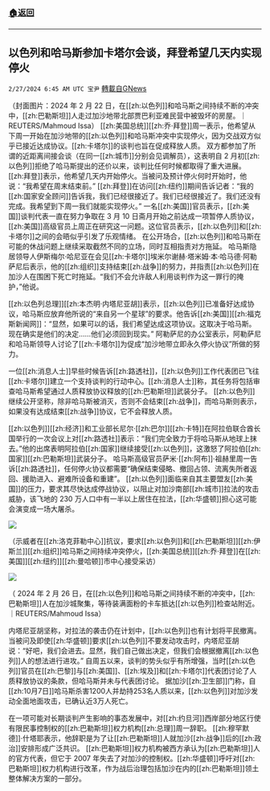 ###  [:house:返回](README.md)
---


## 以色列和哈马斯参加卡塔尔会谈，拜登希望几天内实现停火
`2/27/2024 6:45 AM UTC 宝尹` [轉載自GNews](https://gnews.org/articles/2344548)

（封面图片：2024 年 2 月 22 日，在[[zh:以色列]]和哈马斯之间持续不断的冲突中，[[zh:巴勒斯坦]]人走过加沙地带北部贾巴利亚难民营中被毁坏的房屋。｜REUTERS/Mahmoud Issa）
[[zh:美国总统]][[zh:乔·拜登]]周一表示，他希望从下周一开始在加沙地带的[[zh:以色列]]和哈马斯冲突中实现停火，因为交战双方似乎已接近达成协议。[[zh:卡塔尔]]的谈判也旨在促成释放人质。
双方都参加了所谓的近距离间接会谈（在同一[[zh:城市]]分别会见调解员），这表明自 2 月初[[zh:以色列]]拒绝了哈马斯提出的还价以来，谈判比任何时候都取得了重大进展。
[[zh:拜登]]表示，他希望几天内开始停火。当被问及预计停火何时开始时，他说：“我希望在周末结束前。”
[[zh:拜登]]在访问[[zh:纽约]]期间告诉记者：“我的[[zh:国家安全顾问]]告诉我，我们已经很接近了。我们已经很接近了。我们还没有完成。我希望到下周一我们就能实现停火。”
一名[[zh:美国]]官员表示，[[zh:美国]]谈判代表一直在努力争取在 3 月 10 日斋月开始之前达成一项暂停人质协议，[[zh:美国]]高级官员上周正在研究这一问题。这位官员表示，[[zh:以色列]]和[[zh:卡塔尔]]之间的会晤似乎引发了乐观情绪。
在公开场合，[[zh:以色列]]和哈马斯在可能的休战问题上继续采取截然不同的立场，同时互相指责对方拖延。
哈马斯隐居领导人伊斯梅尔·哈尼亚在会见[[zh:卡塔尔]]埃米尔谢赫·塔米姆·本·哈马德·阿勒萨尼后表示，他的[[zh:组织]]支持结束[[zh:战争]]的努力，并指责[[zh:以色列]]在加沙人在围困下死亡时拖延。“我们不会允许敌人利用谈判作为这一罪行的掩护，”他说。

[[zh:以色列总理]][[zh:本杰明·内塔尼亚胡]]表示，[[zh:以色列]]已准备好达成协议，哈马斯应放弃他所说的“来自另一个星球”的要求。他告诉[[zh:美国]][[zh:福克斯新闻网]]：“显然，如果可以的话，我们希望达成这项协议。这取决于哈马斯。现在确实是他们的决定……他们必须回到现实。”
阿勒萨尼的办公室表示，阿勒萨尼和哈马斯领导人讨论了[[zh:卡塔尔]]为促成“加沙地带立即永久停火协议”所做的努力。

一位[[zh:消息人士]]早些时候告诉[[zh:路透社]]，[[zh:以色列]]工作代表团已飞往[[zh:卡塔尔]]建立一个支持谈判的行动中心。[[zh:消息人士]]称，其任务将包括审查哈马斯希望通过人质释放协议释放的[[zh:巴勒斯坦]]武装分子。
[[zh:以色列]]继续公开坚称，除非哈马斯被消灭，否则不会结束[[zh:战争]]，而哈马斯则表示，如果没有达成结束[[zh:战争]]协议，它不会释放人质。

[[zh:以色列]][[zh:经济]]和工业部长尼尔·[[zh:巴尔]][[zh:卡特]]在阿拉伯联合酋长国举行的一次会议上对[[zh:路透社]]表示：“我们完全致力于将哈马斯从地球上抹去。”他的出席表明阿拉伯[[zh:国家]]继续接受[[zh:以色列]]，这激怒了阿拉伯[[zh:国家]][[zh:巴勒斯坦]]武装分子。
哈马斯高级官员萨米·[[zh:阿布]]·祖赫里周一告诉[[zh:路透社]]，任何停火协议都需要“确保结束侵略、撤回占领、流离失所者返回、援助进入、避难所设备和重建”。
[[zh:以色列]]面临来自其主要盟友[[zh:美国]]的压力，要求其尽快达成停战协议，以阻止对加沙南部[[zh:城市]]拉法的攻击威胁，该飞地的 230 万人口中有一半以上居住在拉法，[[zh:华盛顿]]担心这可能会演变成一场大屠杀。

![](https://i.imgur.com/DIJ7AY0.jpeg)

（示威者在[[zh:洛克菲勒中心]]抗议，要求[[zh:以色列]]和[[zh:巴勒斯坦]][[zh:伊斯兰]][[zh:组织]]哈马斯之间持续冲突停火，[[zh:美国总统]][[zh:乔·拜登]]在[[zh:美国]][[zh:纽约]][[zh:曼哈顿]]市中心接受采访）

![](https://i.imgur.com/ulRmAYE.jpeg)

（ 2024 年 2 月 26 日，在[[zh:以色列]]和哈马斯之间持续不断的冲突中，[[zh:巴勒斯坦]]人在加沙城聚集，等待装满面粉的卡车抵达[[zh:以色列]]检查站附近。 ｜REUTERS/Mahmoud Issa）


内塔尼亚胡坚称，对拉法的袭击仍在计划中，[[zh:以色列]]也有计划将平民撤离。当被问及即使[[zh:华盛顿]]要求[[zh:以色列]]不要发动攻击时，内塔尼亚胡说：“好吧，我们会进去。显然，我们自己做出决定，但我们会根据撤离[[zh:以色列]]人的想法进行进攻。”
自周五以来，谈判的势头似乎有所增强，当时[[zh:以色列]]官员在[[zh:巴黎]]与[[zh:美国]]、[[zh:埃及]]和[[zh:卡塔尔]]代表团讨论了人质释放协议的条款，但哈马斯并未与代表团讨论。
据加沙[[zh:卫生部]]门称，自[[zh:10月7日]]哈马斯杀害1200人并劫持253名人质以来，[[zh:以色列]]对加沙发动全面地面攻击，已确认近3万人死亡。

在一项可能对长期谈判产生影响的事态发展中，对[[zh:约旦河]]西岸部分地区行使有限民事控制权的[[zh:巴勒斯坦]]权力机构[[zh:总理]]周一辞职。
[[zh:穆罕默德]]·什塔耶表示，他辞职是为了让[[zh:巴勒斯坦]]人就加沙[[zh:战争]]后的[[zh:政治]]安排形成广泛共识。
[[zh:巴勒斯坦]]权力机构被西方承认为[[zh:巴勒斯坦]]人的官方代表，但它于 2007 年失去了对加沙的控制权。[[zh:华盛顿]]呼吁对[[zh:巴勒斯坦]]权力机构进行改革，作为战后治理包括加沙在内的[[zh:巴勒斯坦]]领土整体解决方案的一部分。





